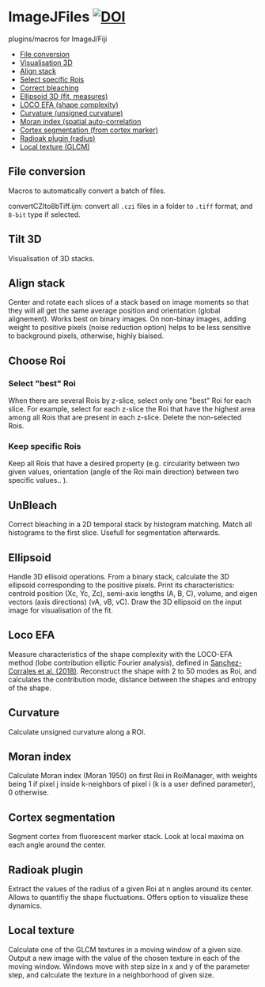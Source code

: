 # ImageJFiles   [![DOI](https://zenodo.org/badge/169780722.svg)](https://zenodo.org/badge/latestdoi/169780722)
plugins/macros for ImageJ/Fiji

 * [File conversion](#file-conversion)
 * [Visualisation 3D](#tilt-3D)
 * [Align stack](#align-stack)
 * [Select specific Rois](#choose-roi)
 * [Correct bleaching](#unbleach)
 * [Ellipsoid 3D (fit, measures)](#ellipsoid)
 * [LOCO EFA (shape complexity)](#loco-efa)
 * [Curvature (unsigned curvature)](#curvature)
 * [Moran index (spatial auto-correlation](#moran-index)
 * [Cortex segmentation (from cortex marker)](#cortex-segmentation)
 * [Radioak plugin (radius)](#radioak-plugin)
 * [Local texture (GLCM)](#local-texture)

## File conversion
Macros to automatically convert a batch of files.

convertCZIto8bTiff.ijm: convert all `.czi` files in a folder to `.tiff` format, and `8-bit` type if selected.

## Tilt 3D
Visualisation of 3D stacks.

## Align stack
Center and rotate each slices of a stack based on image moments so that they will all get the same average position and orientation (global alignement). 
Works best on binary images. 
On non-binay images, adding weight to positive pixels (noise reduction option) helps to be less sensitive to background pixels, otherwise, highly biaised.


## Choose Roi

### Select "best" Roi
When there are several Rois by z-slice, select only one "best" Roi for each slice.
For example, select for each z-slice the Roi that have the highest area among all Rois that are present in each z-slice.
Delete the non-selected Rois.

### Keep specific Rois
Keep all Rois that have a desired property (e.g. circularity between two given values, orientation (angle of the Roi main direction) between two specific values.. ).


## UnBleach

Correct bleaching in a 2D temporal stack by histogram matching. Match all histograms to the first slice. 
Usefull for segmentation afterwards.

## Ellipsoid
Handle 3D ellisoid operations.
From a binary stack, calculate the 3D ellipsoid corresponding to the positive pixels. Print its characteristics: centroid position (Xc, Yc, Zc), semi-axis lengths (A, B, C), volume, and eigen vectors (axis directions) (vA, vB, vC). Draw the 3D ellipsoid on the input image for visualisation of the fit.

## Loco EFA
Measure characteristics of the shape complexity with the LOCO-EFA method (lobe contribution elliptic Fourier analysis), defined in [Sanchez-Corrales et al. (2018)](https://www.ncbi.nlm.nih.gov/pmc/articles/PMC5897594/).
Reconstruct the shape with 2 to 50 modes as Roi, and calculates the contribution mode, distance between the shapes and entropy of the shape.

## Curvature
Calculate unsigned curvature along a ROI.

## Moran index
Calculate Moran index (Moran 1950) on first Roi in RoiManager, with weights being 1 if pixel j inside k-neighbors of pixel i (k is a user defined parameter), 0 otherwise.

## Cortex segmentation
Segment cortex from fluorescent marker stack.
Look at local maxima on each angle around the center. 

## Radioak plugin
Extract the values of the radius of a given Roi at n angles around its center.
Allows to quantifiy the shape fluctuations. 
Offers option to visualize these dynamics.

## Local texture
Calculate one of the GLCM textures in a moving window of a given size. 
Output a new image with the value of the chosen texture in each of the moving window.
Windows move with step size in x and y of the parameter step, and calculate the texture in a neighborhood of given size. 
